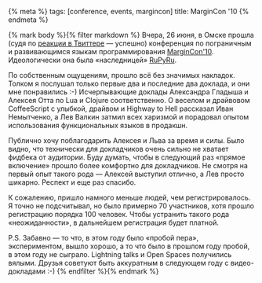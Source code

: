 {% meta %}
   tags: [conference, events, margincon]
   title: MarginCon '10
{% endmeta %}

{% mark body %}{% filter markdown %}
Вчера, 26 июня, в Омске прошла (судя по [реакции в Твиттере](http://search.twitter.com/search?q=margincon) — успешно)
конференция по пограничным и развивающимся языкам программирования
[MarginCon'10](http://margincon.ru). Идеологически она была «наследницей»
[RuPyRu](http://rupy.ru).

По собственным ощущениям, прошло всё без значимых накладок. Толком я послушал
только первые два и последние два доклада, и они мне понравились :-)
Исчерпывающие доклады Александра Гладыша и Алексея Отта по Lua и Clojure
соответственно. О веселом и драйвовом CoffeeScript с улыбкой,
драйвом и Highway to Hell рассказал Иван Немытченко, а Лев Валкин затмил всех
харизмой и порадовал опытом использования функциональных языков в продакшн.

Публично хочу поблагодарить Алексея и Льва за время и силы. Было видно, что
технически для докладчиков очень сильно не хватает фидбека от аудитории.
Буду думать, чтобы в следующий раз «прямое включение» прошло более комфортно
для докладчиков. Не смотря на первый опыт такого рода — Алексей выступил отлично,
а Лев просто шикарно. Респект и еще раз спасибо.

К сожалению, пришло намного меньше людей, чем регистрировалось. Я точно не
подсчитывал, но было примерно 70 участников, хотя прошло регистрацию порядка 100
человек. Чтобы устранить такого рода «неожиданности», в дальнейшем регистрация
будет платной.

P.S. Забавно — то что, в этом году было «пробой пера», экспериментом,
вышло хорошо, а то что было в прошлом году пробой, в этом году не сыграло.
Lightning talks и Open Spaces получились вялыми. Друзья советуют быть
аккуратным в следующем году с видео-докладами :-)
{% endfilter %}{% endmark %}

